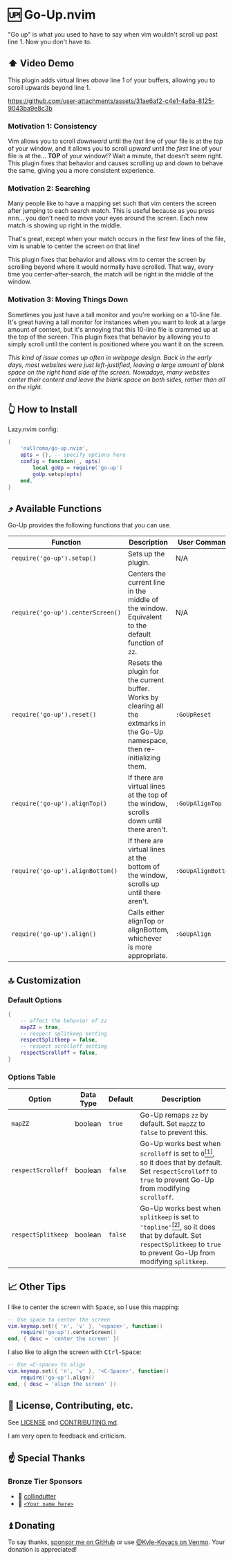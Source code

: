 # 🆙 Go-Up.nvim

"Go up" is what you used to have to say when vim wouldn't scroll up past line 1.
Now you don't have to.

## ⬆️ Video Demo

This plugin adds virtual lines _above_ line 1 of your buffers, allowing you to
scroll upwards beyond line 1.

https://github.com/user-attachments/assets/31ae6af2-c4e1-4a6a-8125-9043ba9e8c3b

### Motivation 1: Consistency

Vim allows you to scroll _downward_ until the _last_ line of your file is at the
_top_ of your window, and it allows you to scroll _upward_ until the _first_
line of your file is at the... **TOP** of your window!? Wait a minute, that
doesn't seem right. This plugin fixes that behavior and causes scrolling up and
down to behave the same, giving you a more consistent experience.

### Motivation 2: Searching

Many people like to have a mapping set such that vim centers the screen after
jumping to each search match. This is useful because as you press
<kbd>n</kbd><kbd>n</kbd><kbd>n</kbd>... you don't need to move your eyes around
the screen. Each new match is showing up right in the middle.

That's great, except when your match occurs in the first few lines of the file,
vim is unable to center the screen on that line!

This plugin fixes that behavior and allows vim to center the screen by scrolling
beyond where it would normally have scrolled. That way, every time you
center-after-search, the match will be right in the middle of the window.

### Motivation 3: Moving Things Down

Sometimes you just have a tall monitor and you're working on a 10-line file.
It's great having a tall monitor for instances when you want to look at a large
amount of context, but it's annoying that this 10-line file is crammed up at the
top of the screen. This plugin fixes that behavior by allowing you to simply
scroll until the content is positioned where you want it on the screen.

_This kind of issue comes up often in webpage design. Back in the early days,
most websites were just left-justified, leaving a large amount of blank space on
the right hand side of the screen. Nowadays, many websites center their content
and leave the blank space on both sides, rather than all on the right._

## 👆 How to Install

Lazy.nvim config:

```lua
{
    'nullromo/go-up.nvim',
    opts = {}, -- specify options here
    config = function(_, opts)
        local goUp = require('go-up')
        goUp.setup(opts)
    end,
}
```

## ⤴️ Available Functions

Go-Up provides the following functions that you can use.

<!-- NOTE: use non-breaking hyphens in the left column of this table so that it looks OK on GitHub -->

| Function                          | Description                                                                                                                     | User Command       |
| --------------------------------- | ------------------------------------------------------------------------------------------------------------------------------- | ------------------ |
| `require('go‑up').setup()`        | Sets up the plugin.                                                                                                             | N/A                |
| `require('go‑up').centerScreen()` | Centers the current line in the middle of the window. Equivalent to the default function of `zz`.                               | N/A                |
| `require('go‑up').reset()`        | Resets the plugin for the current buffer. Works by clearing all the extmarks in the Go-Up namespace, then re-initializing them. | `:GoUpReset`       |
| `require('go‑up').alignTop()`     | If there are virtual lines at the top of the window, scrolls down until there aren't.                                           | `:GoUpAlignTop`    |
| `require('go‑up').alignBottom()`  | If there are virtual lines at the bottom of the window, scrolls up until there aren't.                                          | `:GoUpAlignBottom` |
| `require('go‑up').align()`        | Calls either alignTop or alignBottom, whichever is more appropriate.                                                            | `:GoUpAlign`       |

## 🔝 Customization

### Default Options

```lua
{
    -- affect the behavior of zz
    mapZZ = true,
    -- respect splitkeep setting
    respectSplitkeep = false,
    -- respect scrolloff setting
    respectScrolloff = false,
}
```

### Options Table

| Option             | Data Type | Default | Description                                                                                                                                                                                                                         |
| ------------------ | --------- | ------- | ----------------------------------------------------------------------------------------------------------------------------------------------------------------------------------------------------------------------------------- |
| `mapZZ`            | boolean   | `true`  | Go-Up remaps `zz` by default. Set `mapZZ` to `false` to prevent this.                                                                                                                                                               |
| `respectScrolloff` | boolean   | `false` | Go-Up works best when `scrolloff` is set to `0`[<sup>[1]</sup>](https://github.com/nullromo/go-up.nvim/issues/3), so it does that by default. Set `respectScrolloff` to `true` to prevent Go-Up from modifying `scrolloff`.         |
| `respectSplitkeep` | boolean   | `false` | Go-Up works best when `splitkeep` is set to `'topline'`[<sup>[2]</sup>](https://github.com/nullromo/go-up.nvim/issues/4), so it does that by default. Set `respectSplitkeep` to `true` to prevent Go-Up from modifying `splitkeep`. |

## 📈 Other Tips

I like to center the screen with <kbd>Space</kbd>, so I use this mapping:

```lua
-- Use space to center the screen
vim.keymap.set({ 'n', 'v' }, '<space>', function()
    require('go-up').centerScreen()
end, { desc = 'center the screen' })
```

I also like to align the screen with <kbd>Ctrl</kbd>-<kbd>Space</kbd>:

```lua
-- Use <C-space> to align
vim.keymap.set({ 'n', 'v' }, '<C-Space>', function()
    require('go-up').align()
end, { desc = 'align the screen' })
```

## 🔼 License, Contributing, etc.

See [LICENSE](./LICENSE) and [CONTRIBUTING.md](./CONTRIBUTING.md).

I am very open to feedback and criticism.

## ☝ Special Thanks

### Bronze Tier Sponsors

-   🥉 [collindutter](https://github.com/collindutter)
-   🏅
    [`<Your name here>`](https://github.com/nullromo/go-up.nvim/blob/main/README.md#-donating)

## ⏫ Donating

To say thanks, [sponsor me on GitHub](https://github.com/sponsors/nullromo) or
use [@Kyle-Kovacs on Venmo](https://venmo.com/u/Kyle-Kovacs). Your donation is
appreciated!
